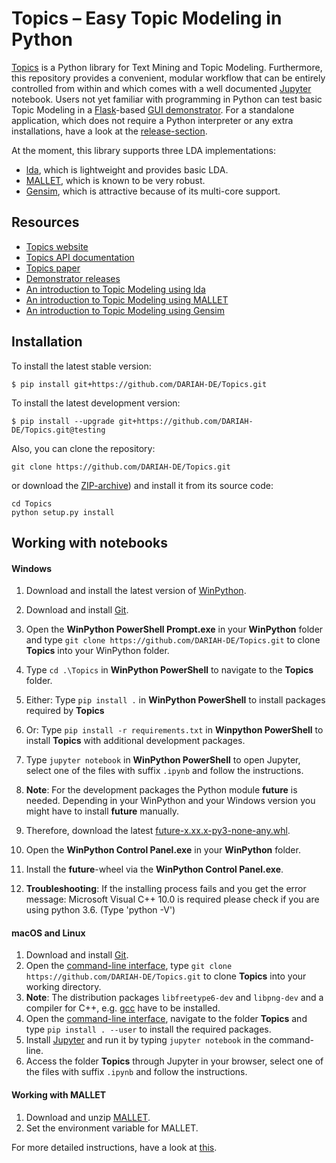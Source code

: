 # Topics – Easy Topic Modeling in Python

[Topics](http://dev.digital-humanities.de/ci/job/DARIAH-Topics/doclinks/1/) is a Python library for Text Mining and Topic Modeling. Furthermore, this repository provides a convenient, modular workflow that can be entirely controlled from within and which comes with a well documented [Jupyter](http://jupyter.org/) notebook. Users not yet familiar with programming in Python can test basic Topic Modeling in a [Flask](http://flask.pocoo.org/)-based [GUI demonstrator](/demonstrator/README.md). For a standalone application, which does not require a Python interpreter or any extra installations, have a look at the [release-section](https://github.com/DARIAH-DE/Topics/releases).

At the moment, this library supports three LDA implementations:
* [lda](http://pythonhosted.org/lda/index.html), which is lightweight and provides basic LDA.
* [MALLET](http://mallet.cs.umass.edu/), which is known to be very robust.
* [Gensim](https://radimrehurek.com/gensim/), which is attractive because of its multi-core support.

## Resources
* [Topics website](http://dev.digital-humanities.de/ci/job/DARIAH-Topics/doclinks/1/)
* [Topics API documentation](http://dev.digital-humanities.de/ci/job/DARIAH-Topics/doclinks/1/docs/gen/modules.html)
* [Topics paper](https://dh2017.adho.org/abstracts/411/411.pdf)
* [Demonstrator releases](https://github.com/DARIAH-DE/Topics/releases)
* [An introduction to Topic Modeling using lda](IntroducingLda.ipynb)
* [An introduction to Topic Modeling using MALLET](IntroducingMallet.ipynb)
* [An introduction to Topic Modeling using Gensim](IntroducingGensim.ipynb)

## Installation

To install the latest stable version:

```
$ pip install git+https://github.com/DARIAH-DE/Topics.git
```

To install the latest development version:

```
$ pip install --upgrade git+https://github.com/DARIAH-DE/Topics.git@testing
```

Also, you can clone the repository:

```
git clone https://github.com/DARIAH-DE/Topics.git
```

or download the [ZIP-archive](https://github.com/DARIAH-DE/Topics/archive/master.zip)) and install it from its source code:

```
cd Topics
python setup.py install
```

## Working with notebooks
#### Windows
1.  Download and install the latest version of [WinPython](https://winpython.github.io/).
2.  Download and install [Git](https://git-scm.com/book/en/v2/Getting-Started-Installing-Git).
3.  Open the **WinPython PowerShell Prompt.exe** in your **WinPython** folder and type `git clone https://github.com/DARIAH-DE/Topics.git` to clone **Topics** into your WinPython folder.
4.  Type `cd .\Topics` in **WinPython PowerShell** to navigate to the **Topics** folder. 
5. Either: Type `pip install .` in **WinPython PowerShell** to install packages required by **Topics** 
5. Or: Type `pip install -r requirements.txt` in **Winpython PowerShell** to install **Topics** with additional development packages.
6.  Type `jupyter notebook` in **WinPython PowerShell** to open Jupyter, select one of the files with suffix `.ipynb` and follow the instructions.
7.  **Note**: For the development packages the Python module **future** is needed. Depending in your WinPython and your Windows version you might have to install **future** manually.
8.  Therefore, download the latest [future-x.xx.x-py3-none-any.whl](http://www.lfd.uci.edu/~gohlke/pythonlibs/).
9.  Open the **WinPython Control Panel.exe** in your **WinPython** folder.
10. Install the **future**-wheel via the **WinPython Control Panel.exe**.

11. **Troubleshooting**: If the installing process fails and you get the error message: Microsoft Visual C++ 10.0 is required please check if you are using python 3.6. (Type 'python -V')


#### macOS and Linux
1. Download and install [Git](https://git-scm.com/book/en/v2/Getting-Started-Installing-Git).
2. Open the [command-line interface](https://en.wikipedia.org/wiki/Command-line_interface), type `git clone https://github.com/DARIAH-DE/Topics.git` to clone **Topics** into your working directory.
3. **Note**: The distribution packages `libfreetype6-dev` and `libpng-dev` and a compiler for C++, e.g. [gcc](https://gcc.gnu.org/) have to be installed.
4. Open the [command-line interface](https://en.wikipedia.org/wiki/Command-line_interface), navigate to the folder **Topics**  and type `pip install . --user` to install the required packages.
5. Install [Jupyter](http://jupyter.readthedocs.io/en/latest/install.html) and run it by typing `jupyter notebook` in the command-line.
5. Access the folder **Topics** through Jupyter in your browser, select one of the files with suffix `.ipynb` and follow the instructions.


#### Working with MALLET
1. Download and unzip [MALLET](http://mallet.cs.umass.edu).
2. Set the environment variable for MALLET.


For more detailed instructions, have a look at [this](http://programminghistorian.org/lessons/topic-modeling-and-mallet).
